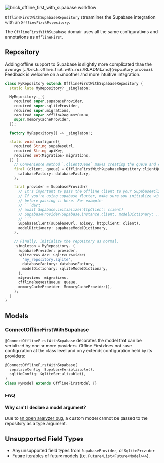 ![brick_offline_first_with_supabase workflow](https://github.com/GetDutchie/brick/actions/workflows/brick_offline_first_with_supabase.yaml/badge.svg)

`OfflineFirstWithSupabaseRepository` streamlines the Supabase integration with an `OfflineFirstRepository`.

The `OfflineFirstWithSupabase` domain uses all the same configurations and annotations as `OfflineFirst`.

## Repository

Adding offline support to Supabase is slightly more complicated than the average [../brick_offline_first_with_rest/README.md](repository process). Feedback is welcome on a smoother and more intuitive integration.

````dart
class MyRepository extends OfflineFirstWithSupabaseRepository {
  static late MyRepository? _singleton;

  MyRepository._({
    required super.supabaseProvider,
    required super.sqliteProvider,
    required super.migrations,
    required super.offlineRequestQueue,
    super.memoryCacheProvider,
  });

  factory MyRepository() => _singleton!;

  static void configure({
    required String supabaseUrl,
    required String apiKey,
    required Set<Migration> migrations,
  }) {
    // Convenience method `.clientQueue` makes creating the queue and client easy.
    final (client, queue) = OfflineFirstWithSupabaseRepository.clientQueue(
      databaseFactory: databaseFactory,
    );

    final provider = SupabaseProvider(
      // It's important to pass the offline client to your Supabase#Client instantiation.
      // If you're using supabase_flutter, make sure you initialize with the clientQueue's client
      // before passing it here. For example:
      // ```dart
      // await Supabase.initialize(httpClient: client)
      // SupabaseProvider(Supabase.instance.client, modelDictionary: ...)
      // ```
      SupabaseClient(supabaseUrl, apiKey, httpClient: client),
      modelDictionary: supabaseModelDictionary,
    );

    // Finally, initialize the repository as normal.
    _singleton = MyRepository._(
      supabaseProvider: provider,
      sqliteProvider: SqliteProvider(
        'my_repository.sqlite',
        databaseFactory: databaseFactory,
        modelDictionary: sqliteModelDictionary,
      ),
      migrations: migrations,
      offlineRequestQueue: queue,
      memoryCacheProvider: MemoryCacheProvider(),
    );
  }
}
````

## Models

### ConnectOfflineFirstWithSupabase

`@ConnectOfflineFirstWithSupabase` decorates the model that can be serialized by one or more providers. Offline First does not have configuration at the class level and only extends configuration held by its providers:

```dart
@ConnectOfflineFirstWithSupabase(
  supabaseConfig: SupabaseSerializable(),
  sqliteConfig: SqliteSerializable(),
)
class MyModel extends OfflineFirstModel {}
```

### FAQ

#### Why can't I declare a model argument?

Due to [an open analyzer bug](https://github.com/dart-lang/sdk/issues/38309), a custom model cannot be passed to the repository as a type argument.

## Unsupported Field Types

- Any unsupported field types from `SupabaseProvider`, or `SqliteProvider`
- Future iterables of future models (i.e. `Future<List<Future<Model>>>`).
